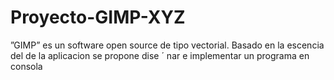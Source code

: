 # Proyecto-GIMP-XYZ
”GIMP” es un software open source de tipo vectorial. Basado en la escencia del de la aplicacion se propone dise ´ nar e implementar un programa en consola 
